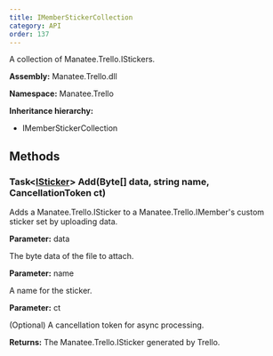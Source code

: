 ```yaml
---
title: IMemberStickerCollection
category: API
order: 137
---
```


A collection of Manatee.Trello.IStickers.

**Assembly:** Manatee.Trello.dll

**Namespace:** Manatee.Trello

**Inheritance hierarchy:**

- IMemberStickerCollection

## Methods

### Task&lt;[ISticker](../ISticker#isticker)&gt; Add(Byte[] data, string name, CancellationToken ct)

Adds a Manatee.Trello.ISticker to a Manatee.Trello.IMember&#39;s custom sticker set by uploading data.

**Parameter:** data

The byte data of the file to attach.

**Parameter:** name

A name for the sticker.

**Parameter:** ct

(Optional) A cancellation token for async processing.

**Returns:** The Manatee.Trello.ISticker generated by Trello.


